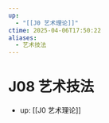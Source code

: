 ```yaml
---
up:
  - "[[J0 艺术理论]]"
ctime: 2025-04-06T17:50:22
aliases:
  - 艺术技法
---
```


# J08 艺术技法

- up: [[J0 艺术理论]]
